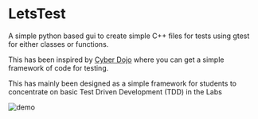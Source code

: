 # LetsTest

A simple python based gui to create simple C++ files for tests using gtest for either classes or functions.

This has been inspired by [Cyber Dojo](https://cyber-dojo.org/) where you can get a simple framework of code for testing.

This has mainly been designed as a simple framework for students to concentrate on basic Test Driven Development (TDD) in the Labs 

![demo](images/demo.gif)